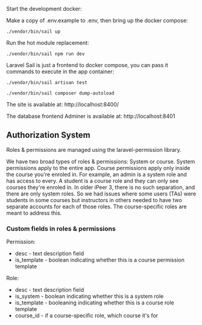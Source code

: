 Start the development docker:

Make a copy of .env.example to .env, then bring up the docker compose:

`./vendor/bin/sail up`

Run the hot module replacement:

`./vendor/bin/sail npm run dev`

Laravel Sail is just a frontend to docker compose, you can pass it commands to execute in the app container:

`./vendor/bin/sail artisan test`

`./vendor/bin/sail composer dump-autoload`

The site is available at: http://localhost:8400/

The database frontend Adminer is available at: http://localhost:8401

## Authorization System

Roles & permissions are managed using the laravel-permission library.

We have two broad types of roles & permissions: System or course.  System
permissions apply to the entire app. Course permissions apply only inside the
course you're enroled in. For example, an admin is a system role and has access
to every. A student is a course role and they can only see courses they're
enroled in. In older iPeer 3, there is no such separation, and there are only
system roles. So we had issues where some users (TAs) were students in some
courses but instructors in others needed to have two separate accounts for each
of those roles. The course-specific roles are meant to address this.

### Custom fields in roles & permissions

Permission:

* desc - text description field
* is_template - boolean indicating whether this is a course permission template

Role:

* desc - text description field
* is_system - boolean indicating whether this is a system role
* is_template - booleaning indicating whether this is a course role template
* course_id - if a course-specific role, which course it's for
